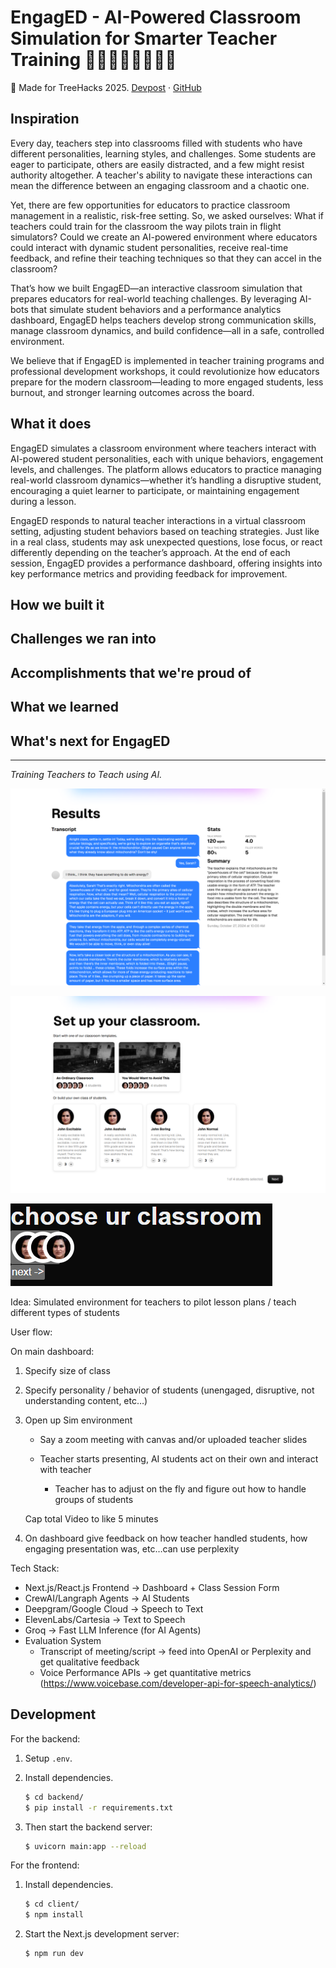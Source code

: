 # EngagED - AI-Powered Classroom Simulation for Smarter Teacher Training 👩‍🎓👩🏾‍🎓👨🏻‍🎓

🌲 Made for TreeHacks 2025. [Devpost](https://devpost.com/software/teacher-teacher) · [GitHub](https://github.com/jasmine-dragons/treehacks-2025/)

## Inspiration

Every day, teachers step into classrooms filled with students who have different personalities, learning styles, and challenges. Some students are eager to participate, others are easily distracted, and a few might resist authority altogether. A teacher's ability to navigate these interactions can mean the difference between an engaging classroom and a chaotic one.

Yet, there are few opportunities for educators to practice classroom management in a realistic, risk-free setting. So, we asked ourselves: What if teachers could train for the classroom the way pilots train in flight simulators? Could we create an AI-powered environment where educators could interact with dynamic student personalities, receive real-time feedback, and refine their teaching techniques so that they can accel in the classroom?

That’s how we built EngagED—an interactive classroom simulation that prepares educators for real-world teaching challenges. By leveraging AI-bots that simulate student behaviors and a performance analytics dashboard, EngagED helps teachers develop strong communication skills, manage classroom dynamics, and build confidence—all in a safe, controlled environment.

We believe that if EngagED is implemented in teacher training programs and professional development workshops, it could revolutionize how educators prepare for the modern classroom—leading to more engaged students, less burnout, and stronger learning outcomes across the board.

## What it does

EngagED simulates a classroom environment where teachers interact with AI-powered student personalities, each with unique behaviors, engagement levels, and challenges. The platform allows educators to practice managing real-world classroom dynamics—whether it’s handling a disruptive student, encouraging a quiet learner to participate, or maintaining engagement during a lesson.

EngagED responds to natural teacher interactions in a virtual classroom setting, adjusting student behaviors based on teaching strategies. Just like in a real class, students may ask unexpected questions, lose focus, or react differently depending on the teacher’s approach. At the end of each session, EngagED provides a performance dashboard, offering insights into key performance metrics and providing feedback for improvement.

## How we built it

## Challenges we ran into

## Accomplishments that we're proud of

## What we learned

## What's next for EngagED

---

_Training Teachers to Teach using AI._

![results page](docs/results.png)

![new classroom selection page](docs/select-better-draft.png)

![classroom selection page](docs/select-draft.png)

Idea: Simulated environment for teachers to pilot lesson plans / teach different types of students

User flow:

On main dashboard:

1. Specify size of class

1. Specify personality / behavior of students (unengaged, disruptive, not understanding content, etc…)

1. Open up Sim environment

   - Say a zoom meeting with canvas and/or uploaded teacher slides

   - Teacher starts presenting, AI students act on their own and interact with teacher

     - Teacher has to adjust on the fly and figure out how to handle groups of students

   Cap total Video to like 5 minutes

1. On dashboard give feedback on how teacher handled students, how engaging presentation was, etc…can use perplexity

Tech Stack:

- Next.js/React.js Frontend -> Dashboard + Class Session Form
- CrewAI/Langraph Agents -> AI Students
- Deepgram/Google Cloud -> Speech to Text
- ElevenLabs/Cartesia -> Text to Speech
- Groq -> Fast LLM Inference (for AI Agents)
- Evaluation System
  - Transcript of meeting/script -> feed into OpenAI or Perplexity and get qualitative feedback
  - Voice Performance APIs -> get quantitative metrics (https://www.voicebase.com/developer-api-for-speech-analytics/)

## Development

For the backend:

1. Setup `.env`.

1. Install dependencies.

   ```sh
   $ cd backend/
   $ pip install -r requirements.txt
   ```

1. Then start the backend server:

   ```sh
   $ uvicorn main:app --reload
   ```

For the frontend:

1. Install dependencies.

   ```sh
   $ cd client/
   $ npm install
   ```

1. Start the Next.js development server:

   ```sh
   $ npm run dev
   ```
